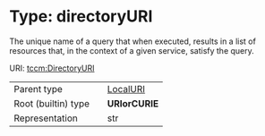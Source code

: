 
# Type: directoryURI


The unique name of a query that when executed, results in a list of resources that, in the context of a given service, satisfy the query.

URI: [tccm:DirectoryURI](https://hotecosystem.org/tccm/DirectoryURI)

|  |  |  |
| --- | --- | --- |
| Parent type | | [LocalURI](types/LocalURI.md) |
| Root (builtin) type | | **URIorCURIE** |
| Representation | | str |

